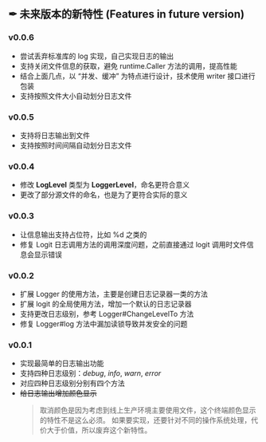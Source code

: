 ## ✒ 未来版本的新特性 (Features in future version)

### v0.0.6
* 尝试丢弃标准库的 log 实现，自己实现日志的输出
* 支持关闭文件信息的获取，避免 runtime.Caller 方法的调用，提高性能
* 结合上面几点，以 “并发、缓冲” 为特点进行设计，技术使用 writer 接口进行包装
* 支持按照文件大小自动划分日志文件

### v0.0.5
* 支持将日志输出到文件
* 支持按照时间间隔自动划分日志文件

### v0.0.4
* 修改 **LogLevel** 类型为 **LoggerLevel**，命名更符合意义
* 更改了部分源文件的命名，也是为了更符合实际的意义

### v0.0.3
* 让信息输出支持占位符，比如 %d 之类的
* 修复 Logit 日志调用方法的调用深度问题，之前直接通过 logit 调用时文件信息会显示错误

### v0.0.2
* 扩展 Logger 的使用方法，主要是创建日志记录器一类的方法
* 扩展 logit 的全局使用方法，增加一个默认的日志记录器
* 支持更改日志级别，参考 Logger#ChangeLevelTo 方法
* 修复 Logger#log 方法中漏加读锁导致并发安全的问题

### v0.0.1
* 实现最简单的日志输出功能
* 支持四种日志级别：_debug_, _info_, _warn_, _error_
* 对应四种日志级别分别有四个方法
* ~~给日志输出增加颜色显示~~
    > 取消颜色是因为考虑到线上生产环境主要使用文件，这个终端颜色显示的特性不是这么必须。
    > 如果要实现，还要针对不同的操作系统处理，代价大于价值，所以废弃这个新特性。